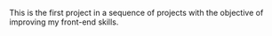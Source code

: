 This is the first project in a sequence of projects with the objective of improving my front-end skills.
